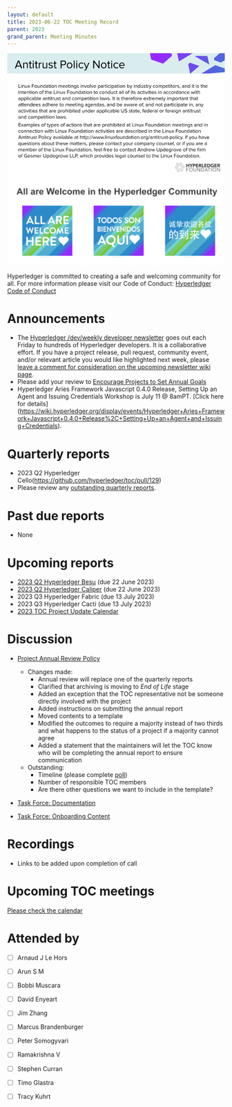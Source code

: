 ```yaml
---
layout: default
title: 2023-06-22 TOC Meeting Record
parent: 2023
grand_parent: Meeting Minutes
---
```

![Antitrust Policy Notice](../images/antitrust-policy-notice.png "Antitrust Policy Notice")
![All are Welcome in the Hyperledger Community](../images/all-are-welcome.png "All are Welcome in the Hyperledger Community")

Hyperledger is committed to creating a safe and welcoming community for all. For more information please visit our Code of Conduct: [Hyperledger Code of Conduct](https://toc.hyperledger.org/governing-documents/code-of-conduct.html)

# Announcements
* The [Hyperledger /dev/weekly developer newsletter](https://wiki.hyperledger.org/pages/viewpage.action?pageId=39618905) goes out each Friday to hundreds of Hyperledger developers. It is a collaborative effort. If you have a project release, pull request, community event, and/or relevant article you would like highlighted next week, please [leave a comment for consideration on the upcoming newsletter wiki page](https://wiki.hyperledger.org/display/DR/2023).
* Please add your review to [Encourage Projects to Set Annual Goals](https://github.com/hyperledger/toc/pull/125)
* Hyperledger Aries Framework Javascript 0.4.0 Release, Setting Up an Agent and Issuing Credentials Workshop is July 11 @ 8amPT. [Click here for details] (https://wiki.hyperledger.org/display/events/Hyperledger+Aries+Framework+Javascript+0.4.0+Release%2C+Setting+Up+an+Agent+and+Issuing+Credentials). 

# Quarterly reports
* 2023 Q2 Hyperledger Cello(https://github.com/hyperledger/toc/pull/129)
* Please review any [outstanding quarterly reports](https://github.com/hyperledger/toc/pulls?q=is%3Apr+is%3Aopen+label%3Aquarterly-report+user-review-requested%3A%40me).

# Past due reports
* None

# Upcoming reports
* [2023 Q2 Hyperledger Besu](https://github.com/hyperledger/besu/issues/5616) (due 22 June 2023)
* [2023 Q2 Hyperledger Caliper](https://github.com/hyperledger/caliper/issues/1503) (due 22 June 2023)
* 2023 Q3 Hyperledger Fabric (due 13 July 2023)
* 2023 Q3 Hyperledger Cacti (due 13 July 2023)
* [2023 TOC Project Update Calendar](../../project-reports/2023/2023-updates.md)

# Discussion
* [Project Annual Review Policy](https://github.com/hyperledger/toc/pull/123)
    * Changes made:
        * Annual review will replace one of the quarterly reports
        * Clarified that archiving is moving to _End of Life_ stage
        * Added an exception that the TOC representative not be someone directly involved with the project
        * Added instructions on submitting the annual report
        * Moved contents to a template
        * Modified the outcomes to require a majority instead of two thirds and what happens to the status of a project if a majority cannot agree
        * Added a statement that the maintainers will let the TOC know who will be completing the annual report to ensure communication
    * Outstanding:
        * Timeline (please complete [poll](https://discord.com/channels/905194001349627914/1116782913019727952/1118954324899397743))
        * Number of responsible TOC members
        * Are there other questions we want to include in the template?

* [Task Force: Documentation](https://github.com/hyperledger/toc/issues/46)
* [Task Force: Onboarding Content](https://github.com/hyperledger/toc/issues/47)

# Recordings
* Links to be added upon completion of call

# Upcoming TOC meetings
[Please check the calendar](https://lists.hyperledger.org/g/toc/calendar)

# Attended by
* [ ] Arnaud J Le Hors
* [ ] Arun S M
* [ ] Bobbi Muscara
* [ ] David Enyeart
* [ ] Jim Zhang
* [ ] Marcus Brandenburger
* [ ] Peter Somogyvari
* [ ] Ramakrishna V
* [ ] Stephen Curran
* [ ] Timo Glastra
* [ ] Tracy Kuhrt


